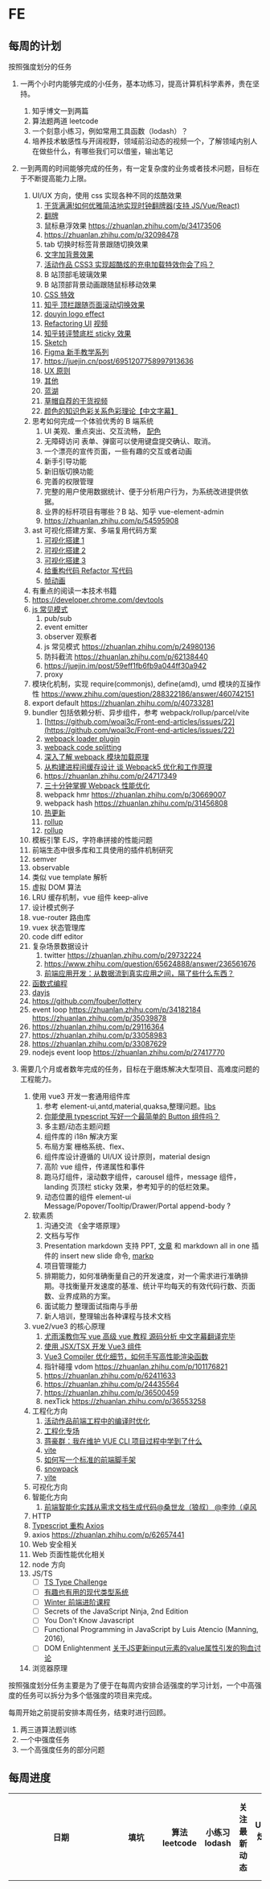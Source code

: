# FE

## 每周的计划

按照强度划分的任务

1. 一两个小时内能够完成的小任务，基本功练习，提高计算机科学素养，贵在坚持。
   1. 知乎博文一到两篇
   1. 算法题两道 leetcode
   1. 一个刻意小练习，例如常用工具函数（lodash）？
   1. 培养技术敏感性与开阔视野，领域前沿动态的视频一个，了解领域内别人在做些什么，有哪些我们可以借鉴，输出笔记
1. 一到两周的时间能够完成的任务，有一定复杂度的业务或者技术问题，目标在于不断提高能力上限。

   1. UI/UX 方向，使用 css 实现各种不同的炫酷效果
      1. [干货满满!如何优雅简洁地实现时钟翻牌器(支持 JS/Vue/React)](https://zhuanlan.zhihu.com/p/93519427)
      1. [翻牌](https://zhuanlan.zhihu.com/p/48499313)
      1. 鼠标悬浮效果 https://zhuanlan.zhihu.com/p/34173506
      1. https://zhuanlan.zhihu.com/p/32098478
      1. tab 切换时标签背景跟随切换效果
      1. [文字加背景效果](https://zhuanlan.zhihu.com/p/53974273)
      1. [活动作品 CSS3 实现超酷炫的充电加载特效你会了吗？](https://www.bilibili.com/video/BV1J5411N7EW)
      1. B 站顶部毛玻璃效果
      1. B 站顶部背景动画跟随鼠标移动效果
      1. [CSS 特效](https://space.bilibili.com/451368848?from=search&seid=6524011749718512697)
      1. [知乎 顶栏跟随页面滚动切换效果](https://www.zhihu.com/follow)
      1. [douyin logo effect](https://zhuanlan.zhihu.com/p/52383058)
      1. [Refactoring UI](https://refactoringui.com/) [视频](https://www.bilibili.com/video/BV1uK4y1e79L?from=search&seid=1009945343189491710)
      1. [知乎转评赞底栏 sticky 效果](https://zhuanlan.zhihu.com/p/365497937)
      1. [Sketch](https://space.bilibili.com/389903587/channel/detail?cid=99688)
      1. [Figma 新手教学系列](https://space.bilibili.com/389903587/channel/detail?cid=99685)
      1. https://juejin.cn/post/6951207758997913636
      1. [UX 原则](https://www.uxtoast.com/ux-laws/)
      1. [其他](https://space.bilibili.com/389903587/video)
      1. [蓝湖](https://www.bilibili.com/video/BV1XJ41177tw?p=4&spm_id_from=pageDriver)
      1. [草帽自荐的干货视频](https://space.bilibili.com/389903587/channel/detail?cid=153806)
      1. [颜色的知识色彩关系色彩理论【中文字幕】](https://www.bilibili.com/video/BV1nx411p7s1)
   1. 思考如何完成一个体验优秀的 B 端系统
      1. UI 美观、重点突出、交互流畅， [配色](https://colors.eva.design/)
      1. 无障碍访问 表单、弹窗可以使用键盘提交确认、取消。
      1. 一个漂亮的宣传页面，一些有趣的交互或者动画
      1. 新手引导功能
      1. 新旧版切换功能
      1. 完善的权限管理
      1. 完整的用户使用数据统计、便于分析用户行为，为系统改进提供依据。
      1. 业界的标杆项目有哪些？B 站、知乎 vue-element-admin
      1. https://zhuanlan.zhihu.com/p/54595908
   1. ast 可视化搭建方案、多端复用代码方案
      1. [可视化搭建 1](https://github.com/woai3c/Front-end-articles/issues/19)
      1. [可视化搭建 2](https://github.com/woai3c/Front-end-articles/issues/20)
      1. [可视化搭建 3](https://github.com/woai3c/Front-end-articles/issues/21)
      1. [给重构代码 Refactor 写代码](https://www.bilibili.com/video/BV13b4y1X7BD)
      1. [帧动画](https://www.imooc.com/video/11812)
   1. 有重点的阅读一本技术书籍
   1. https://developer.chrome.com/devtools
   1. [js 常见模式](https://www.cnblogs.com/tugenhua0707/p/5198407.html)
      1. pub/sub
      2. event emitter
      3. observer 观察者
      1. js 常见模式 https://zhuanlan.zhihu.com/p/24980136
      1. 防抖截流 https://zhuanlan.zhihu.com/p/62138440
      4. https://juejin.im/post/59eff1fb6fb9a044ff30a942
      1. proxy
   1. 模块化机制，实现 require(commonjs), define(amd), umd 模块的互操作性 https://www.zhihu.com/question/288322186/answer/460742151
   1. export default https://zhuanlan.zhihu.com/p/40733281
   1. bundler 包括依赖分析、异步组件，参考 webpack/rollup/parcel/vite
      1. [https://github.com/woai3c/Front-end-articles/issues/22](https://github.com/woai3c/Front-end-articles/issues/22)
      1. [webpack loader plugin](https://juejin.cn/post/6871239792558866440)
      1. [webpack code splitting](https://zhuanlan.zhihu.com/p/25534249)
      1. [深入了解 webpack 模块加载原理](https://juejin.cn/post/6872354325553741838)
      1. [从构建进程间缓存设计 谈 Webpack5 优化和工作原理](https://zhuanlan.zhihu.com/p/110995118)
      1. https://zhuanlan.zhihu.com/p/24717349
      1. [三十分钟掌握 Webpack 性能优化](https://juejin.cn/post/6844903651291447309)
      1. webpack hmr https://zhuanlan.zhihu.com/p/30669007
      1. webpack hash https://zhuanlan.zhihu.com/p/31456808
      1. [热更新](https://juejin.cn/post/6844903933157048333)
      1. [rollup](https://juejin.cn/post/6898865993289105415)
      1. [rollup](https://www.bilibili.com/video/BV1Ah411S7wJ)
   1. 模板引擎 EJS，字符串拼接的性能问题
   1. 前端生态中很多库和工具使用的插件机制研究
   1. semver
   1. observable
   1. 类似 vue template 解析
   1. 虚拟 DOM 算法
   1. LRU 缓存机制，vue 组件 keep-alive
   1. 设计模式例子
   1. vue-router 路由库
   1. vuex 状态管理库
   1. code diff editor
   1. 复杂场景数据设计
      1. twitter https://zhuanlan.zhihu.com/p/29732224
      1. https://www.zhihu.com/question/65624888/answer/236561676
      1. [前端应用开发：从数据流到真实应用之间，隔了些什么东西？](https://zhuanlan.zhihu.com/p/61451331)
   1. [函数式编程](https://www.bilibili.com/video/BV1Mh411Z7LC)
   1. [dayjs](https://zhuanlan.zhihu.com/p/335951657)
   1. https://github.com/fouber/lottery
   1. event loop https://zhuanlan.zhihu.com/p/34182184 https://zhuanlan.zhihu.com/p/35039878
   1. https://zhuanlan.zhihu.com/p/29116364
   1. https://zhuanlan.zhihu.com/p/33058983
   1. https://zhuanlan.zhihu.com/p/33087629
   1. nodejs event loop https://zhuanlan.zhihu.com/p/27417770

1. 需要几个月或者数年完成的任务，目标在于磨炼解决大型项目、高难度问题的工程能力。
   1. 使用 vue3 开发一套通用组件库
      1. 参考 element-ui,antd,material,quaksa,整理问题。[libs](https://www.thosefree.com/web)
      1. [你能使用 typescript 写好一个最简单的 Button 组件吗？](https://zhuanlan.zhihu.com/p/291380673)
      1. 多主题/动态主题问题
      1. 组件库的 i18n 解决方案
      1. 布局方案 栅格系统、flex、
      1. 组件库设计遵循的 UI/UX 设计原则，material design
      1. 高阶 vue 组件，传递属性和事件
      1. 跑马灯组件，滚动数字组件，carousel 组件，message 组件，landing 页顶栏 sticky 效果，参考知乎的的低栏效果。
      1. 动态位置的组件 element-ui Message/Popover/Tooltip/Drawer/Portal append-body ?
   1. 软素质
      1. 沟通交流 《金字塔原理》
      1. 文档与写作
      1. Presentation markdown 支持 PPT, [文章](https://zhuanlan.zhihu.com/p/149521766) 和 markdown all in one 插件的 insert new slide 命令, [markp](https://sspai.com/post/55718)
      1. 项目管理能力
      1. 排期能力，如何准确衡量自己的开发速度，对一个需求进行准确排期。寻找衡量开发速度的基准、统计平均每天的有效代码行数、页面数、业界成熟的方案。
      1. 面试能力 整理面试指南与手册
      1. 新人培训，整理输出各种课程与技术文档
   1. vue2/vue3 的核心原理
      1. [尤雨溪教你写 vue 高级 vue 教程 源码分析 中文字幕翻译完毕 ](https://www.bilibili.com/video/BV1d4411v7UX)
      1. [使用 JSX/TSX 开发 Vue3 组件](https://zhuanlan.zhihu.com/p/153387704)
      1. [Vue3 Compiler 优化细节，如何手写高性能渲染函数](https://zhuanlan.zhihu.com/p/150732926)
      1. 指针碰撞 vdom https://zhuanlan.zhihu.com/p/101176821
      1. https://zhuanlan.zhihu.com/p/62411633
      1. https://zhuanlan.zhihu.com/p/24435564
      1. https://zhuanlan.zhihu.com/p/36500459
      1. nexTick https://zhuanlan.zhihu.com/p/36553258
   1. 工程化方向
      1. [活动作品前端工程中的编译时优化](https://www.bilibili.com/video/BV1764y1Q7FA/?spm_id_from=333.788.recommend_more_video.4)
      1. [工程化专场](https://www.bilibili.com/video/BV1cU4y1h7qx)
      1. [蒋豪群：我在维护 VUE CLI 项目过程中学到了什么](https://www.bilibili.com/medialist/play/watchlater/BV1R54y1B7FB)
      1. [vite](https://www.bilibili.com/video/BV1kh411Q7WN)
      1. [如何写一个标准的前端脚手架](https://zhuanlan.zhihu.com/p/105846231)
      1. [snowpack](https://zhuanlan.zhihu.com/p/149351900)
      1. [vite](https://zhuanlan.zhihu.com/p/149033579)
   1. 可视化方向
   1. 智能化方向
      1. [前端智能化实践从需求文档生成代码@桑世龙（狼叔） @李帅（卓风](https://www.bilibili.com/video/BV13b4y1D7Bp)
   1. HTTP
   1. [Typescript 重构 Axios](https://www.bilibili.com/video/BV1f54y1L7PV)
   1. axios https://zhuanlan.zhihu.com/p/62657441
   1. Web 安全相关
   1. Web 页面性能优化相关
   1. node 方向
   1. JS/TS
      - [ ] [TS Type Challenge](https://github.com/type-challenges/type-challenges)
      - [ ] [有趣也有用的现代类型系统](https://zhuanlan.zhihu.com/p/33882384)
      - [ ] [Winter 前端进阶课程](https://www.bilibili.com/video/BV1Hr4y1P7KE?p=41)
      - [ ] Secrets of the JavaScript Ninja, 2nd Edition
      - [ ] You Don't Know Javascript
      - [ ] Functional Programming in JavaScript by Luis Atencio (Manning, 2016),
      - [ ] DOM Enlightenment [关于JS更新input元素的value属性引发的狗血讨论](https://zhuanlan.zhihu.com/p/62753879)
   1. 浏览器原理

按照强度划分任务主要是为了便于在每周内安排合适强度的学习计划，一个中高强度的任务可以拆分为多个低强度的项目来完成。

每周开始之前提前安排本周任务，结束时进行回顾。

1. 两三道算法题训练
1. 一个中强度任务
1. 一个高强度任务的部分问题

## 每周进度

<table>
   <thead>
   <tr>
      <th>日期</th>
      <th>填坑</th>
      <th>算法leetcode</th>
      <th>小练习lodash</th>
      <th>关注最新动态</th>
      <th>UI/CSS炫酷动效</th>
      <th>可视化搭建、多端复用、AST</th>
      <th>工程化</th>
      <th>组件库</th>
      <th>可视化</th>
      <th>vue</th>
      <th>软素质</th>
   </tr>
   </thead>
   <tbody>
   <tr>
      <td>2021.04.19~2021.04.25</td>
      <td>
         1. <a href="https://zhuanlan.zhihu.com/p/20832837"> 你真的知道怎么用javascript来写一个倒计时吗 ?</a>
      </td>
      <td></td>
      <td>
         1. leftpad
      </td>
      <td></td>
      <td>
         <a href="https://www.bilibili.com/video/BV1TK411M7tD">Figma新手教学系列</a>
      </td>
      <td>
         <a href="https://juejin.cn/post/6951596501961277448">前端智能化在阿里云大数据研发平台中的实践</a>
      </td>
      <td>
         <ul>
            <li><a href="https://www.bilibili.com/video/BV1H5411c7Ef">基于Node.js在CLI下工程化体系实践</a></li>
            <li><a href="https://www.bilibili.com/video/BV1KV411H7c4?from=search&seid=2791112690389061114">有赞前后端协作方式的演进</a></li>
            <li><a href="https://www.bilibili.com/video/BV1bi4y1A7Gs?from=search&seid=7459594533958101933">如何搭建工程化效能体系为研发加速</a></li>
            <li><a href="https://www.bilibili.com/video/BV1Sp4y18716?from=search&seid=7339213082970257490">如何构建后现代前端工程化开发体系</a></li>
         </ul>
      </td>
<td></td>
<td></td>
<td></td>
<td></td>

   </tr>
   </tbody>
</table>

## 填坑挖坑

收藏了很多文章却从来没去学过，这个列表记录了挖的坑，需要持续填坑。

1. [常见算法问题](https://juejin.im/post/5958bac35188250d892f5c91#heading-27)

## HTTP

1. 图解 HTTP
1. HTTP 权威指南
1. 缓存 https://www.cnblogs.com/lyzg/p/5125934.html
1. [HTTP2.0](https://www.cnblogs.com/yingsmirk/p/5248506.html)
1. HTTPS
   1. [握手过程](https://developers.weixin.qq.com/community/develop/article/doc/000046a5fdc7802a15f7508b556413)
   1. 中间人攻击
   1. 证书验证方法
1. https://segmentfault.com/a/1190000015316332
1. network-path reference protocol-relative url https://tools.ietf.org/html/rfc3986#section-4.2

## Webgl

1. [雨滴特效](https://zhuanlan.zhihu.com/p/353616639) [CSS](https://zhuanlan.zhihu.com/p/80852343)
1. 卡通渲染 https://zhuanlan.zhihu.com/p/25595069

## 安全

1. XSS
   1. https://juejin.im/post/59dc2b7a6fb9a0451869ae3a
   1. https://github.com/dwqs/blog/issues/68
1. CRSF
1. [SameSite cookies explained](https://web.dev/samesite-cookies-explained/)
1. https://juejin.im/post/593df628da2f60006728cff2
1. [劫持与反劫持](https://juejin.im/post/593df628da2f60006728cff2)
1. X-Frame-Options
1. Content-Security-Policy
   https://www.keycdn.com/support/content-security-policy

## node

1. [ElemeFE/node-interview](https://github.com/ElemeFE/node-interview/tree/master/sections/zh-cn)
1. timer实现 https://zhuanlan.zhihu.com/p/26023420

## JS & TS

1. 深入 javascript https://juejin.im/post/59278e312f301e006c2e1510
1. 周爱民老师的 Javascript 课程
1. https://mp.weixin.qq.com/s/foXbAj3ODqFKYGUP5K8MkQ
1. 异步模式
   1. [microtask 队列与 async/await 源码分析](https://zhuanlan.zhihu.com/p/134647506)
   1. [Promise V8 源码分析(一)](https://zhuanlan.zhihu.com/p/264944183)
   1. [microtask 队列与 async/await 源码分析](https://zhuanlan.zhihu.com/p/134647506)
   1. [promise ](https://zhuanlan.zhihu.com/p/21834559)
   1. 异步 async/await/Promise 05*You_Don't \_Know_JS_Async*&\_Performance
   1. [探讨：当 Async/Await 的遇到了 EventLoop](https://zhuanlan.zhihu.com/p/86993504)
   1. https://www.zhihu.com/question/65647171/answer/233495694
   1. https://css-tricks.com/understanding-async-await/
   1. [Promise: 给我一个承诺，我还你一个承诺](https://zhuanlan.zhihu.com/p/20209175)
   1. rxjs https://www.zhihu.com/question/303073602/answer/542179409
   1. [异步编程那些事（深入）](https://zhuanlan.zhihu.com/p/28315360)
1. https://www.zhihu.com/question/303073602
1. https://www.npmjs.com/package/especially
1. [从一个 JSON.parse 错误深入研究 JavaScript 的转义字符](https://zhuanlan.zhihu.com/p/31030352)
1. articles
   1. [JavaScript 是如何工作的：JavaScript 的内存模型](https://zhuanlan.zhihu.com/p/62449359)
   1. [JavaScript. The Core: 2nd Edition](http://dmitrysoshnikov.com/ecmascript/javascript-the-core-2nd-edition/)
   1. [ECMA-262-5 in detail. Chapter 0. Introduction](http://dmitrysoshnikov.com/ecmascript/es5-chapter-0-introduction/)
   1. [ECMA-262-5 in detail. Chapter 1. Properties and Property Descriptors.](http://dmitrysoshnikov.com/ecmascript/es5-chapter-1-properties-and-property-descriptors/)
   1. [ECMA-262-5 in detail. Chapter 2. Strict Mode.](http://dmitrysoshnikov.com/ecmascript/es5-chapter-2-strict-mode/)
   1. [ECMA-262-5 in detail. Chapter 3.1. Lexical environments: Common Theory](http://dmitrysoshnikov.com/ecmascript/es5-chapter-3-1-lexical-environments-common-theory/#rules-of-function-creation-and-application)
   1. [ECMA-262-5 in detail. Chapter 3.2. Lexical environments: ECMAScript implementation.](http://dmitrysoshnikov.com/ecmascript/es5-chapter-3-2-lexical-environments-ecmascript-implementation/#identifier-resolution)
   1. [ECMA-262-3 in detail. Chapter 1. Execution Contexts](http://dmitrysoshnikov.com/ecmascript/chapter-1-execution-contexts/)
   1. [ECMA-262-3 in detail. Chapter 2. Variable object](http://dmitrysoshnikov.com/ecmascript/chapter-2-variable-object/)
   1. [ECMA-262-3 in detail. Chapter 3. This](http://dmitrysoshnikov.com/ecmascript/chapter-3-this/)
   1. [ECMA-262-3 in detail. Chapter 4. Scope chain](http://dmitrysoshnikov.com/ecmascript/chapter-4-scope-chain/)
   1. [ECMA-262-3 in detail. Chapter 5. Functions.](http://dmitrysoshnikov.com/ecmascript/chapter-5-functions/)
   1. [ECMA-262-3 in detail. Chapter 6. Closures.](http://dmitrysoshnikov.com/ecmascript/chapter-6-closures/)
   1. [ECMA-262-3 in detail. Chapter 7.1. OOP: The general theory](http://dmitrysoshnikov.com/ecmascript/chapter-7-1-oop-general-theory/)
   1. [ECMA-262-3 in detail. Chapter 7.2. OOP: ECMAScript implementation.](http://dmitrysoshnikov.com/ecmascript/chapter-7-2-oop-ecmascript-implementation/)
   1. [ECMA-262-3 in detail. Chapter 8. Evaluation strategy](http://dmitrysoshnikov.com/ecmascript/chapter-8-evaluation-strategy/)
   1. [The Quiz](http://dmitrysoshnikov.com/ecmascript/the-quiz/)
   1. [OO Relationships](https://medium.com/@DmitrySoshnikov/oo-relationships-5020163ab162)
   1. [Note 6. ES6: Default values of parameters](http://dmitrysoshnikov.com/ecmascript/es6-notes-default-values-of-parameters/)
   1. [JavaScript Array “Extras” in Detail](https://dev.opera.com/articles/javascript-array-extras-in-detail/)
   1. [Javascript Closures](http://jibbering.com/faq/notes/closures/)
1. https://juejin.im/post/5d6aa4f96fb9a06b112ad5b1 deep copy
1. https://zhuanlan.zhihu.com/p/41203455
1. 浮点数 https://zhuanlan.zhihu.com/p/30703042
1. [浮点精度](https://zhuanlan.zhihu.com/p/28162086)
1. [为什么(2.55).toFixed(1)等于2.5？](https://zhuanlan.zhihu.com/p/31202697)
1. [浮点数精度之谜](https://zhuanlan.zhihu.com/p/28162086)
1. 模块化 js ninja ch11
1. [ES modules: A cartoon deep-dive](https://hacks.mozilla.org/2018/03/es-modules-a-cartoon-deep-dive/)
1. object 相关
   1. 01*You_Don't \_Know_JS_Up*&\_Going
   1. 03*You_Don't \_Know_JS_this*&\_Object_Prototypes
   1. 避免使用this https://zhuanlan.zhihu.com/p/27536677
   1. 基础 04*You_Don't \_Know_JS_Types*&\_Grammar
   1. javascript ninja ch7 ch8
   1. collections, Array, Map, set, WeakSet js ninja ch9
   1. RegExp js ninja ch10
1. 跨浏览器 js ninja ch14
1. 06*You_Don't \_Know_JS_ES6*&\_Beyond
1. [Proxy & Reflect](https://zhuanlan.zhihu.com/p/60126477)
1. proxy https://zhuanlan.zhihu.com/p/35080324
1. [JS 性能] https://www.zhihu.com/question/402807137/answer/1322391162
1. [Maybe you don't need Rust and WASM to speed up your JS](https://mrale.ph/blog/2018/02/03/maybe-you-dont-need-rust-to-speed-up-your-js.html) https://mrale.ph/ https://www.zhihu.com/question/272156541/answer/367784539
1. how javascript works 书籍
1. this https://www.zhihu.com/collection/144350453?page=4
1. vscode
   1. [VSCode TextBuffer Implementation](https://code.visualstudio.com/blogs/2018/03/23/text-buffer-reimplementation)
   1. vscode https://www.zhihu.com/question/374558844/answer/1051321547
   1. go to definition https://zhuanlan.zhihu.com/p/100438617
   1. [依赖注入](https://zhuanlan.zhihu.com/p/60228431)
   1. https://zhuanlan.zhihu.com/p/337794496

## 浏览器

1. [从输入 URL 到页面加载的过程？如何由一道题完善自己的前端知识体系！](https://zhuanlan.zhihu.com/p/34453198?group_id=957277540147056640)
1. https://zhuanlan.zhihu.com/p/47407398
1. [从浏览器多进程到 JS 单线程，JS 运行机制最全面的一次梳理](https://juejin.im/post/5a6547d0f265da3e283a1df7)
1. https://time.geekbang.org/column/intro/216
1. https://www.zhihu.com/question/266787740/answer/313995802
1. [万字详文：深入理解浏览器原理](https://zhuanlan.zhihu.com/p/96986818)
1. https://zhuanlan.zhihu.com/p/58518107
1. how blink works https://zhuanlan.zhihu.com/p/52918538
1. https://www.zhihu.com/question/266787740/answer/313995802
1. layoutNG https://zhuanlan.zhihu.com/p/37847490
1. Chrome HTTP2 https://zhuanlan.zhihu.com/p/34662800
1. https://www.zhihu.com/question/271492607/answer/362737266
1. DNS https://zhuanlan.zhihu.com/p/32531969
1. Chrome https://www.zhihu.com/question/384181805/answer/1151800192kJk
1. https://zhuanlan.zhihu.com/p/47407398
1. life of a pixel https://zhuanlan.zhihu.com/p/44737615
1. chrome websocket 从Chrome源码看WebSocket  https://zhuanlan.zhihu.com/p/37350346
1. nodejs websocket https://www.zhihu.com/question/37647173/answer/1403359896
1. [从“快稳省安全”看Chromium——Chromium学习系列](https://zhuanlan.zhihu.com/p/58518107)

## 工程经验

1. [干货好文：从达标到卓越 —— API 设计之道](https://zhuanlan.zhihu.com/p/31485216)
1. [精读《API设计原则》](https://zhuanlan.zhihu.com/p/29216358)

## 后端

1. [不要用JWT替代session管理（上）：全面了解Token,JWT,OAuth,SAML,SSO](https://zhuanlan.zhihu.com/p/38942172)
1. [单点登录](https://zhuanlan.zhihu.com/p/60376970)
1. [前端应该知道的web登录](https://zhuanlan.zhihu.com/p/62336927)
1. [现代IM系统中消息推送和存储架构的实现](https://zhuanlan.zhihu.com/p/31143916)

## v8

- [ ] [深入 V8 引擎-第 01 课：上手开始看 V8 Ignition 解释器的字节码（Bytecodes）](https://www.bilibili.com/video/BV1FJ411E7Sf)
- [ ] https://www.zhihu.com/question/62732293/answer/201723301
- [ ] https://www.zhihu.com/question/59792274/answer/168987086
- [ ] https://zhuanlan.zhihu.com/p/26388217
- [ ] [lazy parsing](https://zhuanlan.zhihu.com/p/63326335)
- [ ] [理解 V8 的字节码「译」](https://zhuanlan.zhihu.com/p/28590489)
- [ ] [JS 在引擎级别的执行过程@周爱民](https://www.bilibili.com/video/BV1Wy4y1b7PG)
- [ ] 新手上路学习 JavaScript 引擎实现——路线图 https://zhuanlan.zhihu.com/p/20505562

## 移动端和 hybrid

1. [rem vs px](https://www.zhihu.com/question/313971223/answer/628236155)
1. 0.5px https://zhuanlan.zhihu.com/p/34908005
1. https://www.zhihu.com/question/35633784/answer/348473875
1. https://www.zhihu.com/question/20269059/answer/60767669
1. https://zhuanlan.zhihu.com/p/34646281
1. https://zhuanlan.zhihu.com/p/32899522
1. https://zhuanlan.zhihu.com/p/40135815
1. 移动端真机调试 https://zhuanlan.zhihu.com/p/60555317

## CSS

1. bfc https://zhuanlan.zhihu.com/p/52426569
1. https://zhuanlan.zhihu.com/p/61632491
1. layout https://zhuanlan.zhihu.com/p/104927765
1. line-height vertical-align https://zhuanlan.zhihu.com/p/51189193
1. svg https://zhuanlan.zhihu.com/p/54088196
1. svg https://zhuanlan.zhihu.com/p/38187460
1. 新长度单位fr https://zhuanlan.zhihu.com/p/27502596
1. css animation vs web animation https://zhuanlan.zhihu.com/p/27903404

## GIT

1. [git的基本架构欣赏](https://zhuanlan.zhihu.com/p/38245039)

## Books & Blogs

- [ ] 推荐书籍 https://www.zhihu.com/question/22591993/answer/89226190
- [ ] CSS 揭秘
- [ ] CSS 世界
- [ ] CSS-Tricks https://zhuanlan.zhihu.com/p/60917882
- [ ] javascript 设计模式与开发实践
- [ ] 《javascript 框架设计(第二版)》
- [ ] Refactoring 2nd Edition
- [ ] 高性能网站建设指南
- [ ] https://github.com/phodal/booktree
- [ ] [张云龙](https://github.com/fouber/blog)
- [ ] [Chrome Dev Summit](https://space.bilibili.com/64169458/channel/detail?cid=157747)
- [ ] [Dan Blogs](https://overreacted.io/)
- [ ] [大漠](https://www.w3cplus.com/relearn-the-front-end-techniques.html)
- [ ] [李银城](https://zhuanlan.zhihu.com/p/33846206)
- [ ] [Medium大V](https://www.zhihu.com/question/53953267/answer/138367664)
- [ ] [LucasHC 前端开发核心知识](https://gitbook.cn/gitchat/column/5c91c813968b1d64b1e08fde)
- [ ] [余弦](https://www.zhihu.com/column/evilcos)
- [ ] [陈天](https://www.zhihu.com/people/tchen)
